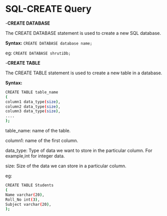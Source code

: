 # SQL-CREATE Query

-**CREATE DATABASE**

The CREATE DATABASE statement is used to create a new SQL database.

**Syntax:**
` CREATE DATABASE database name; `

eg: `CREATE DATABASE shrutiDb;`

-**CREATE TABLE**

The CREATE TABLE statement is used to create a new table in a database.

**Syntax:**
``` sh
CREATE TABLE table_name
(
column1 data_type(size),
column2 data_type(size),
column3 data_type(size),
....
);
``` 
table_name: name of the table.

column1: name of the first column.

data_type: Type of data we want to store in the particular column. 
            For example,int for integer data.
            
size: Size of the data we can store in a particular column.

eg:
``` sh
CREATE TABLE Students
(
Name varchar(20),
Roll_No int(3),
Subject varchar(20),
);
``` 
